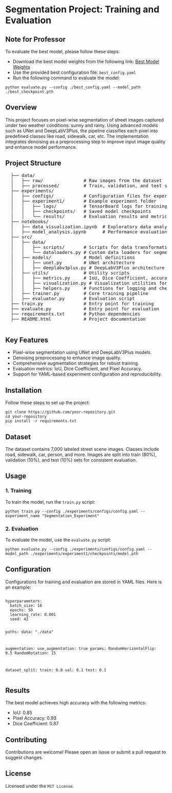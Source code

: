 <!DOCTYPE html>
<html lang="en">
<head>
<meta charset="UTF-8">
<meta name="viewport" content="width=device-width, initial-scale=1.0">
</head>
<body>
  <h1>Segmentation Project: Training and Evaluation</h1>

  <h2>Note for Professor</h2>
  <p>To evaluate the best model, please follow these steps:</p>
  <ul>
    <li>Download the best model weights from the following link: <a href="https://drive.google.com/file/d/1kLjk5aNQj1XPx7fNrk7u-On7BCdmqBvR/view?usp=sharing" target="_blank">Best Model Weights</a></li>
    <li>Use the provided best configuration file: <code>best_config.yaml</code></li>
    <li>Run the following command to evaluate the model:</li>
  </ul>
  <pre><code>python evaluate.py --config ./best_config.yaml --model_path ./best_checkpoint.pth</code></pre>

  <h2>Overview</h2>
  <p>This project focuses on pixel-wise segmentation of street images captured under two weather conditions: sunny and rainy. Using advanced models such as UNet and DeepLabV3Plus, the pipeline classifies each pixel into predefined classes like road, sidewalk, car, etc. The implementation integrates denoising as a preprocessing step to improve input image quality and enhance model performance.</p>

  <h2>Project Structure</h2>
  <pre>
  ├── data/
  │   ├── raw/               # Raw images from the dataset
  │   ├── processed/         # Train, validation, and test splits
  ├── experiments/
  │   ├── configs/           # Configuration files for experiments
  │   ├── experiment1/       # Example experiment folder
  │   │   ├── logs/          # TensorBoard logs for training
  │   │   ├── checkpoints/   # Saved model checkpoints
  │   │   └── results/       # Evaluation results and metrics
  ├── notebooks/
  │   ├── data_visualization.ipynb  # Exploratory data analysis
  │   ├── model_analysis.ipynb      # Performance evaluation
  ├── src/
  │   ├── data/
  │   │   ├── scripts/       # Scripts for data transformations
  │   │   └── dataloaders.py # Custom data loaders for segmentation
  │   ├── models/            # Model definitions
  │   │   ├── unet.py        # UNet architecture
  │   │   ├── deeplabv3plus.py # DeepLabV3Plus architecture
  │   ├── utils/             # Utility scripts
  │   │   ├── metrics.py     # IoU, Dice Coefficient, accuracy
  │   │   ├── visualization.py # Visualization utilities for results
  │   │   ├── helpers.py     # Functions for logging and checkpointing
  │   ├── trainer.py         # Core training pipeline
  │   ├── evaluator.py       # Evaluation script
  ├── train.py               # Entry point for training
  ├── evaluate.py            # Entry point for evaluation
  ├── requirements.txt       # Python dependencies
  ├── README.html            # Project documentation
  </pre>

  <h2>Key Features</h2>
  <ul>
      <li>Pixel-wise segmentation using UNet and DeepLabV3Plus models.</li>
      <li>Denoising preprocessing to enhance image quality.</li>
      <li>Comprehensive augmentation strategies for robust training.</li>
      <li>Evaluation metrics: IoU, Dice Coefficient, and Pixel Accuracy.</li>
      <li>Support for YAML-based experiment configuration and reproducibility.</li>
  </ul>

  <h2>Installation</h2>
  <p>Follow these steps to set up the project:</p>
  <pre><code>git clone https://github.com/your-repository.git
cd your-repository
pip install -r requirements.txt</code></pre>

  <h2>Dataset</h2>
  <p>The dataset contains 7,000 labeled street scene images. Classes include road, sidewalk, car, person, and more. Images are split into train (80%), validation (10%), and test (10%) sets for consistent evaluation.</p>

  <h2>Usage</h2>

  <h3>1. Training</h3>
  <p>To train the model, run the <code>train.py</code> script:</p>
  <pre><code>python train.py --config ./experiments/configs/config.yaml --experiment_name "Segmentation_Experiment"</code></pre>

  <h3>2. Evaluation</h3>
  <p>To evaluate the model, use the <code>evaluate.py</code> script:</p>
  <pre><code>python evaluate.py --config ./experiments/configs/config.yaml --model_path ./experiments/experiment1/checkpoints/model.pth</code></pre>

  <h2>Configuration</h2>
  <p>Configurations for training and evaluation are stored in YAML files. Here is an example:</p>
  <pre><code>
hyperparameters:
  batch_size: 16
  epochs: 50
  learning_rate: 0.001
  seed: 42

paths:
  data: "./data"

augmentation:
  use_augmentation: true
  params:
    RandomHorizontalFlip: 0.5
    RandomRotation: 15

dataset_split:
  train: 0.8
  val: 0.1
  test: 0.1
  </code></pre>

  <h2>Results</h2>
  <p>The best model achieves high accuracy with the following metrics:</p>
  <ul>
      <li>IoU: 0.85</li>
      <li>Pixel Accuracy: 0.93</li>
      <li>Dice Coefficient: 0.87</li>
  </ul>

  <h2>Contributing</h2>
  <p>Contributions are welcome! Please open an issue or submit a pull request to suggest changes.</p>

  <h2>License</h2>
  <p>Licensed under the <code>MIT License</code>.</p>
</body>
</html>
